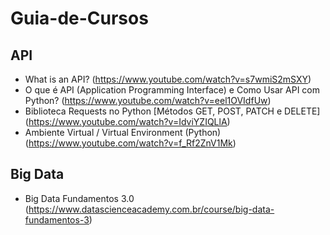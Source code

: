 # Guia-de-Cursos

## API
- What is an API? (https://www.youtube.com/watch?v=s7wmiS2mSXY)
- O que é API (Application Programming Interface) e Como Usar API com Python? (https://www.youtube.com/watch?v=eel1OVIdfUw)
- Biblioteca Requests no Python [Métodos GET, POST, PATCH e DELETE] (https://www.youtube.com/watch?v=IdviYZIQLlA)
- Ambiente Virtual / Virtual Environment (Python) (https://www.youtube.com/watch?v=f_Rf2ZnV1Mk)

## Big Data
- Big Data Fundamentos 3.0 (https://www.datascienceacademy.com.br/course/big-data-fundamentos-3)
